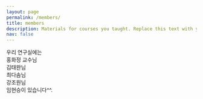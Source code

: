 ```yaml
---
layout: page
permalink: /members/
title: members
description: Materials for courses you taught. Replace this text with your description.
nav: false
---
```


우리 연구실에는  
홍화정 교수님  
김태완님  
최다솜님  
강조원님  
임현승이 있습니다^^.